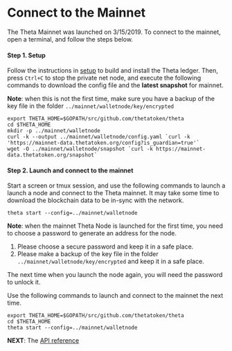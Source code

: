 # Connect to the Mainnet

The Theta Mainnet was launched on 3/15/2019. To connect to the mainnet, open a terminal, and follow the steps below.

#### Step 1. Setup
Follow the instructions in [setup](./setup.md) to build and install the Theta ledger. Then, press `Ctrl+C` to stop the private net node, and execute the following commands to download the config file and the **latest snapshot** for mainnet.

**Note**: when this is not the first time, make sure you have a backup of the key file in the folder `../mainnet/walletnode/key/encrypted`
```
export THETA_HOME=$GOPATH/src/github.com/thetatoken/theta
cd $THETA_HOME
mkdir -p ../mainnet/walletnode
curl -k --output ../mainnet/walletnode/config.yaml `curl -k 'https://mainnet-data.thetatoken.org/config?is_guardian=true'`
wget -O ../mainnet/walletnode/snapshot `curl -k https://mainnet-data.thetatoken.org/snapshot`
```

#### Step 2. Launch and connect to the mainnet
Start a screen or tmux session, and use the following commands to launch a launch a node and connect to the Theta mainnet. It may take some time to download the blockchain data to be in-sync with the network.
```
theta start --config=../mainnet/walletnode
```
**Note**: when the mainnet Theta Node is launched for the first time, you need to choose a password to generate an address for the node. 
1. Please choose a secure password and keep it in a safe place.
2. Please make a backup of the key file in the folder `../mainnet/walletnode/key/encrypted` and keep it in a safe place.

The next time when you launch the node again, you will need the password to unlock it.


Use the following commands to launch and connect to the mainnet the next time.
```
export THETA_HOME=$GOPATH/src/github.com/thetatoken/theta
cd $THETA_HOME
theta start --config=../mainnet/walletnode
```


**NEXT**: The [API reference](https://github.com/thetatoken/theta-mainnet-integration-guide/blob/master/docs/api.md#api-reference)
